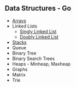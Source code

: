 ## Data Structures - Go


- [Arrays](./Arrays.md)
- Linked Lists 
   - [Singly Linked List](./SinglyLinkedList.md)
   - [Doubly Linked List](./DoublyLinkedList.md)
- [Stacks](./Stacks.md)
- Queue
- Binary Tree
- Binary Search Trees
- Heaps - Minheap, Maxheap
- Graphs
- Matrix
- Trie
